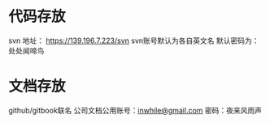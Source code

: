 

# 代码存放 #
svn 地址： https://139.196.7.223/svn
svn账号默认为各自英文名
默认密码为：处处闻啼鸟


# 文档存放 #
github/gitbook联名
公司文档公用账号：inwhile@gmail.com
密码：夜来风雨声